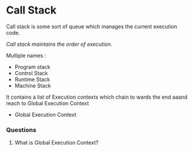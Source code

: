 # Call Stack

Call stack is some sort of queue which manages the current execution code.

*Call stack maintains the order of       execution.*

Multiple names :
- Program stack
- Control Stack
- Runtime Stack
- Machine Stack

It contains a list of Execution contexts which chain to wards the end aaand reach to Global Execution Context

- Global Execution Context



### Questions 

1. What is Global Execution Context?